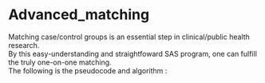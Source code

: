 # Advanced_matching
Matching case/control groups is an essential step in clinical/public health research.  
By this easy-understanding and straightfoward SAS program, one can fulfill the truly one-on-one matching.   
The following is the pseudocode and algorithm : 
